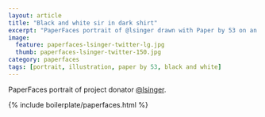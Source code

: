 ```yaml
---
layout: article
title: "Black and white sir in dark shirt"
excerpt: "PaperFaces portrait of @lsinger drawn with Paper by 53 on an iPad."
image: 
  feature: paperfaces-lsinger-twitter-lg.jpg
  thumb: paperfaces-lsinger-twitter-150.jpg
category: paperfaces
tags: [portrait, illustration, paper by 53, black and white]
---
```


PaperFaces portrait of project donator [@lsinger](http://twitter.com/lsinger).

{% include boilerplate/paperfaces.html %}